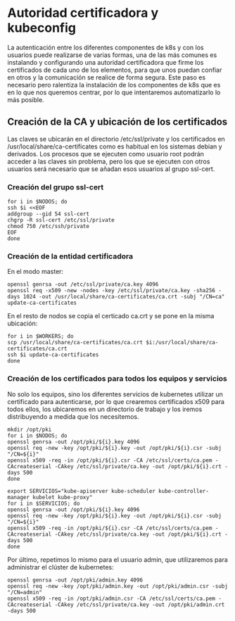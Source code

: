 # Autoridad certificadora y kubeconfig
La autenticación entre los diferentes componentes de k8s y con los
usuarios puede realizarse de varias formas, una de las más comunes es
instalando y configurando una autoridad certificadora que firme los
certificados de cada uno de los elementos, para que unos puedan
confiar en otros y la comunicación se realice de forma segura. Este
paso es necesario pero ralentiza la instalación de los componentes de
k8s que es en lo que nos queremos centrar, por lo que intentaremos
automatizarlo lo más posible.

## Creación de la CA y ubicación de los certificados

Las claves se ubicarán en el directorio /etc/ssl/private y los
certificados en /usr/local/share/ca-certificates como es habitual en
los sistemas debian y derivados. Los procesos que se ejecuten como
usuario root podrán acceder a las claves sin problema, pero los que se
ejecuten con otros usuarios será necesario que se añadan esos usuarios
al grupo ssl-cert.

### Creación del grupo ssl-cert

    for i in $NODOS; do
	ssh $i <<EOF
    addgroup --gid 54 ssl-cert
    chgrp -R ssl-cert /etc/ssl/private
    chmod 750 /etc/ssh/private
	EOF
    done
	
### Creación de la entidad certificadora

En el modo master:

    openssl genrsa -out /etc/ssl/private/ca.key 4096
	openssl req -x509 -new -nodes -key /etc/ssl/private/ca.key -sha256 -days 1024 -out /usr/local/share/ca-certificates/ca.crt -subj "/CN=ca"
	update-ca-certificates
	
En el resto de nodos se copia el certicado ca.crt y se pone en la
misma ubicación:

    for i in $WORKERS; do
	scp /usr/local/share/ca-certificates/ca.crt $i:/usr/local/share/ca-certificates/ca.crt
	ssh $i update-ca-certificates
	done

### Creación de los certificados para todos los equipos y servicios

No solo los equipos, sino los diferentes servicios de kubernetes
utilizar un certificado para autenticarse, por lo que crearemos
certificados x509 para todos ellos, los ubicaremos en un directorio de
trabajo y los iremos distribuyendo a medida que los necesitemos.

    mkdir /opt/pki
	for i in $NODOS; do
	openssl genrsa -out /opt/pki/${i}.key 4096
	openssl req -new -key /opt/pki/${i}.key -out /opt/pki/${i}.csr -subj "/CN=${i}"
	openssl x509 -req -in /opt/pki/${i}.csr -CA /etc/ssl/certs/ca.pem -CAcreateserial -CAkey /etc/ssl/private/ca.key -out /opt/pki/${i}.crt -days 500
	done
	
	export SERVICIOS="kube-apiserver kube-scheduler kube-controller-manager kubelet kube-proxy"
	for i in $SERVICIOS; do
	openssl genrsa -out /opt/pki/${i}.key 4096
	openssl req -new -key /opt/pki/${i}.key -out /opt/pki/${i}.csr -subj "/CN=${i}"
	openssl x509 -req -in /opt/pki/${i}.csr -CA /etc/ssl/certs/ca.pem -CAcreateserial -CAkey /etc/ssl/private/ca.key -out /opt/pki/${i}.crt -days 500
	done

Por último, repetimos lo mismo para el usuario admin, que utilizaremos para administrar el clúster de kubernetes:

    openssl genrsa -out /opt/pki/admin.key 4096
    openssl req -new -key /opt/pki/admin.key -out /opt/pki/admin.csr -subj "/CN=admin"
	openssl x509 -req -in /opt/pki/admin.csr -CA /etc/ssl/certs/ca.pem -CAcreateserial -CAkey /etc/ssl/private/ca.key -out /opt/pki/admin.crt -days 500 
